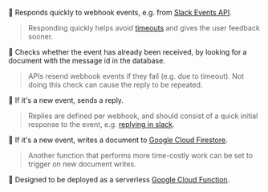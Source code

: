 🌲 Responds quickly to webhook events, e.g. from [Slack Events API](https://api.slack.com/events-api).

> Responding quickly helps avoid [timeouts](https://api.slack.com/events-api#failure_conditions) and gives the user feedback sooner.

🥦 Checks whether the event has already been received, by looking for a document with the message id in the database.

> APIs resend webhook events if they fail (e.g. due to timeout). Not doing this check can cause the reply to be repeated.

🌳 If it's a new event, sends a reply.

> Replies are defined per webhook, and should consist of a quick initial response to the event, e.g. [replying in slack](https://api.slack.com/incoming-webhooks).

🌴 If it's a new event, writes a document to [Google Cloud Firestore](https://firebase.google.com/docs/firestore/).

> Another function that performs more time-costly work can be set to trigger on new document writes. 

🎄 Designed to be deployed as a serverless [Google Cloud Function](https://cloud.google.com/functions/docs/).

